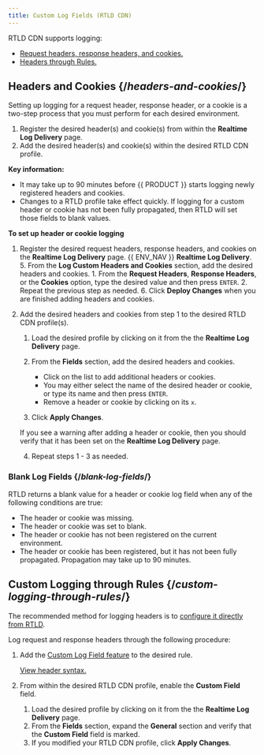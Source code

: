 ```yaml
---
title: Custom Log Fields (RTLD CDN)
---
```


RTLD CDN supports logging:
-   [Request headers, response headers, and cookies.](#headers-and-cookies)
-   [Headers through Rules.](#custom-logging-through-rules)

## Headers and Cookies {/*headers-and-cookies*/}

Setting up logging for a request header, response header, or a cookie is a two-step process that you must perform for each desired environment.

1.   Register the desired header(s) and cookie(s) from within the **Realtime Log Delivery** page. 
2.   Add the desired header(s) and cookie(s) within the desired RTLD CDN profile.

**Key information:**

-   It may take up to 90 minutes before {{ PRODUCT }} starts logging newly registered headers and cookies. 
-   Changes to a RTLD profile take effect quickly. If logging for a custom header or cookie has not been fully propagated, then RTLD will set those fields to blank values. 

**To set up header or cookie logging**

1.  Register the desired request headers, response headers, and cookies on the **Realtime Log Delivery** page. 
    {{ ENV_NAV }} **Realtime Log Delivery**.
    5.  From the **Log Custom Headers and Cookies** section, add the desired headers and cookies.
        1.  From the **Request Headers**, **Response Headers**, or the **Cookies** option, type the desired value and then press `ENTER`.
        2.  Repeat the previous step as needed.
    6.  Click **Deploy Changes** when you are finished adding headers and cookies.

2.  Add the desired headers and cookies from step 1 to the desired RTLD CDN profile(s).
    1.  Load the desired profile by clicking on it from the the **Realtime Log Delivery** page. 
    2.  From the **Fields** section, add the desired headers and cookies. 

        -   Click on the list to add additional headers or cookies. 
        -   You may either select the name of the desired header or cookie, or type its name and then press `ENTER`. 
        -   Remove a header or cookie by clicking on its `x`.

    3.  Click **Apply Changes**.

    <Callout type="important">

      If you see a warning after adding a header or cookie, then you should verify that it has been set on the **Realtime Log Delivery** page. 

    </Callout>

    4.  Repeat steps 1 - 3  as needed.

### Blank Log Fields {/*blank-log-fields*/}

RTLD returns a blank value for a header or cookie log field when any of the following conditions are true:
-   The header or cookie was missing.
-   The header or cookie was set to blank.
-   The header or cookie has not been registered on the current environment. 
-   The header or cookie has been registered, but it has not been fully propagated. Propagation may take up to 90 minutes.

## Custom Logging through Rules {/*custom-logging-through-rules*/}

<Callout type="important">

  The recommended method for logging headers is to [configure it directly from RTLD](#headers-and-cookies). 

</Callout>

Log request and response headers through the following procedure:

1.  Add the [Custom Log Field feature](/guides/performance/rules/features#custom-log-field) to the desired rule.

    [View header syntax.](/guides/performance/rules/features#custom-log-field)

2.  From within the desired RTLD CDN profile, enable the **Custom Field** field. 

    1.  Load the desired profile by clicking on it from the the **Realtime Log Delivery** page. 
    2.  From the **Fields** section, expand the **General** section and verify that the **Custom Field** field is marked.
    3.  If you modified your RTLD CDN profile, click **Apply Changes**.